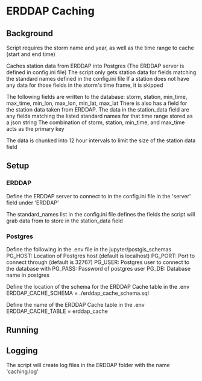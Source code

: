 # ERDDAP Caching

## Background

Script requires the storm name and year, as well as the time range to cache (start and end time)

Caches station data from ERDDAP into Postgres (The ERDDAP server is defined in config.ini file)
The script only gets station data for fields matching the standard names defined in the config.ini file
If a station does not have any data for those fields in the storm's time frame, it is skipped

The following fields are written to the database:
storm, station, min_time, max_time, min_lon, max_lon, min_lat, max_lat
There is also has a field for the station data taken from ERDDAP. The data in the station_data field
are any fields matching the listed standard names for that time range stored as a json string
The combination of storm, station, min_time, and max_time acts as the primary key

The data is chunked into 12 hour intervals to limit the size of the station data field

## Setup

### ERDDAP

Define the ERDDAP server to connect to in the config.ini file in the 'server' field under 'ERDDAP'

The standard_names list in the config.ini file defines the fields the script will grab data from
to store in the station_data field

### Postgres

Define the following in the .env file in the jupyter/postgis_schemas
PG_HOST: Location of Postgres host (default is localhost)
PG_PORT: Port to connect through (default is 32767)
PG_USER: Postgres user to connect to the database with
PG_PASS: Password of postgres user
PG_DB: Database name in postgres

Define the location of the schema for the ERDDAP Cache table in the .env
ERDDAP_CACHE_SCHEMA = ./erddap_cache_schema.sql

Define the name of the ERDDAP Cache table in the .env
ERDDAP_CACHE_TABLE = erddap_cache

## Running


## Logging

The script will create log files in the ERDDAP folder with the name 'caching.log'
